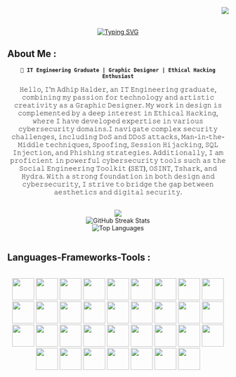 <img align="right" src="https://visitor-badge.laobi.icu/badge?page_id=Adhiphalder01"/> <br> <br>
<div align="center" >
        <a href="https://git.io/typing-svg"><img src="https://readme-typing-svg.herokuapp.com?font=Roboto+Mono&weight=900&size=39&pause=1000&color=F71D75&width=435&lines=Hello%2C+There!;I'm+Adhip+Halder;A+web-developer;Nice+to+meet+you!" alt="Typing SVG" /></a>
</div>
<h2 align="left">About Me :</h2>

<p align="center">
<strong><code>🚀 IT Engineering Graduate | Graphic Designer | Ethical Hacking Enthusiast</code></strong><br>

<p align="center">
        𝙷𝚎𝚕𝚕𝚘, 𝙸'𝚖 𝙰𝚍𝚑𝚒𝚙 𝙷𝚊𝚕𝚍𝚎𝚛, 𝚊𝚗 𝙸𝚃 𝙴𝚗𝚐𝚒𝚗𝚎𝚎𝚛𝚒𝚗𝚐 𝚐𝚛𝚊𝚍𝚞𝚊𝚝𝚎, 𝚌𝚘𝚖𝚋𝚒𝚗𝚒𝚗𝚐 𝚖𝚢 𝚙𝚊𝚜𝚜𝚒𝚘𝚗 𝚏𝚘𝚛 𝚝𝚎𝚌𝚑𝚗𝚘𝚕𝚘𝚐𝚢 𝚊𝚗𝚍 𝚊𝚛𝚝𝚒𝚜𝚝𝚒𝚌 𝚌𝚛𝚎𝚊𝚝𝚒𝚟𝚒𝚝𝚢 𝚊𝚜 𝚊 𝙶𝚛𝚊𝚙𝚑𝚒𝚌 𝙳𝚎𝚜𝚒𝚐𝚗𝚎𝚛. 𝙼𝚢 𝚠𝚘𝚛𝚔 𝚒𝚗 𝚍𝚎𝚜𝚒𝚐𝚗 𝚒𝚜 𝚌𝚘𝚖𝚙𝚕𝚎𝚖𝚎𝚗𝚝𝚎𝚍 𝚋𝚢 𝚊 𝚍𝚎𝚎𝚙 𝚒𝚗𝚝𝚎𝚛𝚎𝚜𝚝 𝚒𝚗 𝙴𝚝𝚑𝚒𝚌𝚊𝚕 𝙷𝚊𝚌𝚔𝚒𝚗𝚐, 𝚠𝚑𝚎𝚛𝚎 𝙸 𝚑𝚊𝚟𝚎 𝚍𝚎𝚟𝚎𝚕𝚘𝚙𝚎𝚍 𝚎𝚡𝚙𝚎𝚛𝚝𝚒𝚜𝚎 𝚒𝚗 𝚟𝚊𝚛𝚒𝚘𝚞𝚜 𝚌𝚢𝚋𝚎𝚛𝚜𝚎𝚌𝚞𝚛𝚒𝚝𝚢 𝚍𝚘𝚖𝚊𝚒𝚗𝚜.𝙸 𝚗𝚊𝚟𝚒𝚐𝚊𝚝𝚎 𝚌𝚘𝚖𝚙𝚕𝚎𝚡 𝚜𝚎𝚌𝚞𝚛𝚒𝚝𝚢 𝚌𝚑𝚊𝚕𝚕𝚎𝚗𝚐𝚎𝚜, 𝚒𝚗𝚌𝚕𝚞𝚍𝚒𝚗𝚐 𝙳𝚘𝚂 𝚊𝚗𝚍 𝙳𝙳𝚘𝚂 𝚊𝚝𝚝𝚊𝚌𝚔𝚜, 𝙼𝚊𝚗-𝚒𝚗-𝚝𝚑𝚎-𝙼𝚒𝚍𝚍𝚕𝚎 𝚝𝚎𝚌𝚑𝚗𝚒𝚚𝚞𝚎𝚜, 𝚂𝚙𝚘𝚘𝚏𝚒𝚗𝚐, 𝚂𝚎𝚜𝚜𝚒𝚘𝚗 𝙷𝚒𝚓𝚊𝚌𝚔𝚒𝚗𝚐, 𝚂𝚀𝙻 𝙸𝚗𝚓𝚎𝚌𝚝𝚒𝚘𝚗, 𝚊𝚗𝚍 𝙿𝚑𝚒𝚜𝚑𝚒𝚗𝚐 𝚜𝚝𝚛𝚊𝚝𝚎𝚐𝚒𝚎𝚜. 𝙰𝚍𝚍𝚒𝚝𝚒𝚘𝚗𝚊𝚕𝚕𝚢, 𝙸 𝚊𝚖 𝚙𝚛𝚘𝚏𝚒𝚌𝚒𝚎𝚗𝚝 𝚒𝚗 𝚙𝚘𝚠𝚎𝚛𝚏𝚞𝚕 𝚌𝚢𝚋𝚎𝚛𝚜𝚎𝚌𝚞𝚛𝚒𝚝𝚢 𝚝𝚘𝚘𝚕𝚜 𝚜𝚞𝚌𝚑 𝚊𝚜 𝚝𝚑𝚎 𝚂𝚘𝚌𝚒𝚊𝚕 𝙴𝚗𝚐𝚒𝚗𝚎𝚎𝚛𝚒𝚗𝚐 𝚃𝚘𝚘𝚕𝚔𝚒𝚝 (𝚂𝙴𝚃), 𝙾𝚂𝙸𝙽𝚃, 𝚃𝚜𝚑𝚊𝚛𝚔, 𝚊𝚗𝚍 𝙷𝚢𝚍𝚛𝚊. 𝚆𝚒𝚝𝚑 𝚊 𝚜𝚝𝚛𝚘𝚗𝚐 𝚏𝚘𝚞𝚗𝚍𝚊𝚝𝚒𝚘𝚗 𝚒𝚗 𝚋𝚘𝚝𝚑 𝚍𝚎𝚜𝚒𝚐𝚗 𝚊𝚗𝚍 𝚌𝚢𝚋𝚎𝚛𝚜𝚎𝚌𝚞𝚛𝚒𝚝𝚢, 𝙸 𝚜𝚝𝚛𝚒𝚟𝚎 𝚝𝚘 𝚋𝚛𝚒𝚍𝚐𝚎 𝚝𝚑𝚎 𝚐𝚊𝚙 𝚋𝚎𝚝𝚠𝚎𝚎𝚗 𝚊𝚎𝚜𝚝𝚑𝚎𝚝𝚒𝚌𝚜 𝚊𝚗𝚍 𝚍𝚒𝚐𝚒𝚝𝚊𝚕 𝚜𝚎𝚌𝚞𝚛𝚒𝚝𝚢.
</p>
</p>
<br>

<div align="center">
        <img src="https://github-readme-stats.vercel.app/api?username=Adhiphalder01&theme=dracula&show_icons=true&hide_border=false&count_private=true"> <br>
        <img src="https://github-readme-streak-stats.herokuapp.com/?user=Adhiphalder01&theme=dracula&hide_border=false" alt="GitHub Streak Stats"> <br>
        <img src="https://github-readme-stats.vercel.app/api/top-langs/?username=Adhiphalder01&theme=dracula&show_icons=true&hide_border=false&layout=compact" alt="Top Languages">
</div>

<br>

<h2 align="left">Languages-Frameworks-Tools :</h2> <br>

<div align="center">
        <img src="https://raw.githubusercontent.com/marwin1991/profile-technology-icons/refs/heads/main/icons/git.png" width="50" height="50">
    <img src="https://raw.githubusercontent.com/marwin1991/profile-technology-icons/refs/heads/main/icons/github.png" width="50" height="50">
    <img src="https://raw.githubusercontent.com/marwin1991/profile-technology-icons/refs/heads/main/icons/vim.png" width="50" height="50">
    <img src="https://raw.githubusercontent.com/marwin1991/profile-technology-icons/refs/heads/main/icons/intellij.png" width="50" height="50">
    <img src="https://raw.githubusercontent.com/marwin1991/profile-technology-icons/refs/heads/main/icons/pycharm.png" width="50" height="50">
    <img src="https://raw.githubusercontent.com/marwin1991/profile-technology-icons/refs/heads/main/icons/visual_studio_code.png" width="50" height="50">
    <img src="https://raw.githubusercontent.com/marwin1991/profile-technology-icons/refs/heads/main/icons/eclipse.png" width="50" height="50">
    <img src="https://raw.githubusercontent.com/marwin1991/profile-technology-icons/refs/heads/main/icons/postman.png" width="50" height="50">
    <img src="https://raw.githubusercontent.com/marwin1991/profile-technology-icons/refs/heads/main/icons/jupyter_notebook.png" width="50" height="50">
    <img src="https://raw.githubusercontent.com/marwin1991/profile-technology-icons/refs/heads/main/icons/html.png" width="50" height="50">
    <img src="https://raw.githubusercontent.com/marwin1991/profile-technology-icons/refs/heads/main/icons/css.png" width="50" height="50">
    <img src="https://raw.githubusercontent.com/marwin1991/profile-technology-icons/refs/heads/main/icons/bootstrap.png" width="50" height="50">
    <img src="https://raw.githubusercontent.com/marwin1991/profile-technology-icons/refs/heads/main/icons/tailwind_css.png" width="50" height="50">
    <img src="https://raw.githubusercontent.com/marwin1991/profile-technology-icons/refs/heads/main/icons/figma.png" width="50" height="50">
    <img src="https://raw.githubusercontent.com/marwin1991/profile-technology-icons/refs/heads/main/icons/javascript.png" width="50" height="50">
    <img src="https://raw.githubusercontent.com/marwin1991/profile-technology-icons/refs/heads/main/icons/angular.png" width="50" height="50">
    <img src="https://raw.githubusercontent.com/marwin1991/profile-technology-icons/refs/heads/main/icons/react.png" width="50" height="50">
    <img src="https://raw.githubusercontent.com/marwin1991/profile-technology-icons/refs/heads/main/icons/npm.png" width="50" height="50">
    <img src="https://raw.githubusercontent.com/marwin1991/profile-technology-icons/refs/heads/main/icons/node_js.png" width="50" height="50">
    <img src="https://raw.githubusercontent.com/marwin1991/profile-technology-icons/refs/heads/main/icons/vite.png" width="50" height="50">
    <img src="https://raw.githubusercontent.com/marwin1991/profile-technology-icons/refs/heads/main/icons/java.png" width="50" height="50">
    <img src="https://raw.githubusercontent.com/marwin1991/profile-technology-icons/refs/heads/main/icons/spring.png" width="50" height="50">
    <img src="https://raw.githubusercontent.com/marwin1991/profile-technology-icons/refs/heads/main/icons/spring_boot.png" width="50" height="50">
    <img src="https://raw.githubusercontent.com/marwin1991/profile-technology-icons/refs/heads/main/icons/c.png" width="50" height="50">
    <img src="https://raw.githubusercontent.com/marwin1991/profile-technology-icons/refs/heads/main/icons/c++.png" width="50" height="50">
    <img src="https://raw.githubusercontent.com/marwin1991/profile-technology-icons/refs/heads/main/icons/python.png" width="50" height="50">
    <img src="https://raw.githubusercontent.com/marwin1991/profile-technology-icons/refs/heads/main/icons/php.png" width="50" height="50">
    <img src="https://raw.githubusercontent.com/marwin1991/profile-technology-icons/refs/heads/main/icons/laravel.png" width="50" height="50">
    <img src="https://raw.githubusercontent.com/marwin1991/profile-technology-icons/refs/heads/main/icons/mysql.png" width="50" height="50">
    <img src="https://raw.githubusercontent.com/marwin1991/profile-technology-icons/refs/heads/main/icons/mongodb.png" width="50" height="50">
    <img src="https://raw.githubusercontent.com/marwin1991/profile-technology-icons/refs/heads/main/icons/linux.png" width="50" height="50">
    <img src="https://raw.githubusercontent.com/marwin1991/profile-technology-icons/refs/heads/main/icons/kali_linux.png" width="50" height="50">
    <img src="https://raw.githubusercontent.com/marwin1991/profile-technology-icons/refs/heads/main/icons/raspberri_pi.png" width="50" height="50">
    <img src="https://raw.githubusercontent.com/marwin1991/profile-technology-icons/refs/heads/main/icons/arduino.png" width="50" height="50">
</div> <br>
<br>

    
